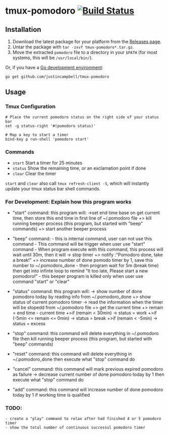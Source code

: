 # tmux-pomodoro [![Build Status](https://travis-ci.org/justincampbell/tmux-pomodoro.svg?branch=conversion)](https://travis-ci.org/justincampbell/tmux-pomodoro)

## Installation

1. Download the latest package for your platform from the [Releases page](https://github.com/justincampbell/tmux-pomodoro/releases/latest).
2. Untar the package with `tar -zxvf tmux-pomodoro*.tar.gz`.
3. Move the extracted `pomodoro` file to a directory in your `$PATH` (for most systems, this will be `/usr/local/bin/`).

Or, if you have a [Go development environment](https://golang.org/doc/install):

```
go get github.com/justincampbell/tmux-pomodoro
```

## Usage

### Tmux Configuration

```tmux
# Place the current pomodoro status on the right side of your status bar
set -g status-right '#(pomodoro status)'

# Map a key to start a timer
bind-key p run-shell 'pomodoro start'
```

### Commands

* `start` Start a timer for 25 minutes
* `status` Show the remaining time, or an exclamation point if done
* `clear` Clear the timer

`start` and `clear` also call `tmux refresh-client -S`, which will instantly update your tmux status bar shell commands.

### For Development: Explain how this program works
+ "start"  command: this program will:
                        ->set end time base on get current time,  then store this end time in first line of ~/.pomodoro file
                        +> kill running beeper process (this program, but started with "beep" commands)
                        +> start another beeper process

+ "beep"   command:   - this is internal command, user can not use this command
                      - This command will be trigger when user use "start" command
                      - When program execute with this command, this process will wait until 30m, then it will
                        -> stop timer
                        +> notify :"Pomodoro done, take a break!"
                        +> increase number of done pomodo timer by 1, save this number to ~/.pomodoro_done
                      - then program wait for 5m (break time) then get into infinte loop to remind "It too late, Please start a new pomodoro!"
                      - this beeper program is killed only when user use command "start" or "clear"

+ "status" command: this program will:
                        -> show number of done pomodoro today by reading info from ~/.pomodoro_done
                        +> show status of current pomodoro timer
                            -> read the information when the timer will be stopedd from ~/.pomodoro file
                            +> get the current time
                            +> remain = end time - current time
                            +>if (remain < 30min)
                                -> status = work
                            +>if (-5min <= remain <= 0min)
                                -> status = break
                            +>if (remain < -5min)
                                -> status = excess

+ "stop"  command: this command will delete everything in ~/.pomodoro file
                   then kill running beeper process (this program, but started with "beep" commands)

+ "reset"  command: this command will delete everything in ~/.pomodoro_done then execute what "stop" command do

+ "cancel" command: this command will mark previous expired pomodoro as failure ->
                        decrease current number of done pomodoro today by 1
                        then execute what "stop" command do

+ "add"    command: this command will increase number of done pomodoro today by 1 if working time is qualified

### TODO:
    - create a "play" command to relax after had finished 4 or 5 pomodoro timer
    - show the total number of continuous successul pomodoro timer
